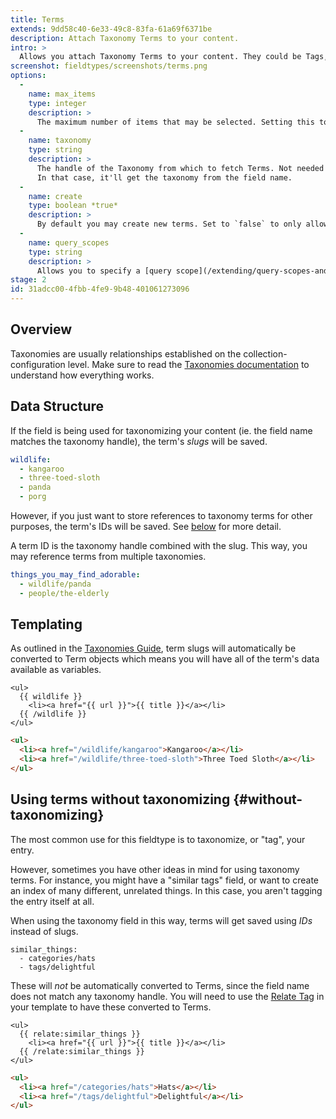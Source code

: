 ```yaml
---
title: Terms
extends: 9dd58c40-6e33-49c8-83fa-61a69f6371be
description: Attach Taxonomy Terms to your content.
intro: >
  Allows you attach Taxonomy Terms to your content. They could be Tags, Categories, Colors, Flavors, you name it. We highly recommend [learning more about Taxonomies](/taxonomies) before going any further.
screenshot: fieldtypes/screenshots/terms.png
options:
  -
    name: max_items
    type: integer
    description: >
      The maximum number of items that may be selected. Setting this to `1` will change the UI to a dropdown.
  -
    name: taxonomy
    type: string
    description: >
      The handle of the Taxonomy from which to fetch Terms. Not needed when placed in the fieldset's `taxonomies` array.
      In that case, it'll get the taxonomy from the field name.
  -
    name: create
    type: boolean *true*
    description: >
      By default you may create new terms. Set to `false` to only allow selecting from existing terms.
  -
    name: query_scopes
    type: string
    description: >
      Allows you to specify a [query scope](/extending/query-scopes-and-filters#scopes) which should be applied when retrieving selectable assets. You should specify the query scope's handle, which is usually the name of the class in snake case. For example: `MyAwesomeScope` would be `my_awesome_scope`.
stage: 2
id: 31adcc00-4fbb-4fe9-9b48-401061273096
---
```


## Overview

Taxonomies are usually relationships established on the collection-configuration level. Make sure to read the [Taxonomies documentation](/taxonomies) to understand how everything works.

## Data Structure

If the field is being used for taxonomizing your content (ie. the field name matches the taxonomy handle), the term's _slugs_ will be saved.

``` yaml
wildlife:
  - kangaroo
  - three-toed-sloth
  - panda
  - porg
```

However, if you just want to store references to taxonomy terms for other purposes, the term's IDs will be saved. See [below](#without-taxonomizing) for more detail.

A term ID is the taxonomy handle combined with the slug.
This way, you may reference terms from multiple taxonomies.

``` yaml
things_you_may_find_adorable:
  - wildlife/panda
  - people/the-elderly
```

## Templating

As outlined in the [Taxonomies Guide](/taxonomies#templating), term slugs will automatically be converted to Term objects which means
you will have all of the term's data available as variables.

```
<ul>
  {{ wildlife }}
    <li><a href="{{ url }}">{{ title }}</a></li>
  {{ /wildlife }}
</ul>
```

```html
<ul>
  <li><a href="/wildlife/kangaroo">Kangaroo</a></li>
  <li><a href="/wildlife/three-toed-sloth">Three Toed Sloth</a></li>
</ul>
```

## Using terms without taxonomizing {#without-taxonomizing}

The most common use for this fieldtype is to taxonomize, or "tag", your entry.

However, sometimes you have other ideas in mind for using taxonomy terms. For instance, you might have a "similar tags" field, or want to create an index of many different, unrelated things. In this case, you aren't tagging the entry itself at all.

When using the taxonomy field in this way, terms will get saved using _IDs_ instead of slugs.

```
similar_things:
  - categories/hats
  - tags/delightful
```

These will _not_ be automatically converted to Terms, since the field name does not match any taxonomy handle.
You will need to use the [Relate Tag](/tags/relate) in your template to have these converted to Terms.

```
<ul>
  {{ relate:similar_things }}
    <li><a href="{{ url }}">{{ title }}</a></li>
  {{ /relate:similar_things }}
</ul>
```

```html
<ul>
  <li><a href="/categories/hats">Hats</a></li>
  <li><a href="/tags/delightful">Delightful</a></li>
</ul>
```
